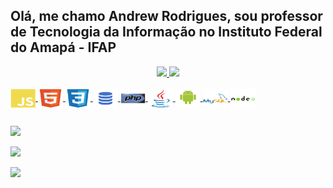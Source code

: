 ## Olá, me chamo Andrew Rodrigues, sou professor de Tecnologia da Informação no Instituto Federal do Amapá - IFAP 

<div align="center">
  <a href="https://github.com/andrewhrodrigues">
  <img height="180em" src="https://github-readme-stats.vercel.app/api?username=andrewhrodrigues&show_icons=true&theme=dark&include_all_commits=true&count_private=true"/>
  <img height="180em" src="https://github-readme-stats.vercel.app/api/top-langs/?username=andrewhrodrigues&layout=compact&langs_count=7&theme=dark"/>
</div>
  
<div style="display: inline_block"><br>
  <img align="center" title="JavaScript"  alt="Js" height="30" width="40" src="https://raw.githubusercontent.com/devicons/devicon/master/icons/javascript/javascript-plain.svg">
  <img align="center" title="HTML" alt="HTML" height="30" width="40" src="https://raw.githubusercontent.com/devicons/devicon/master/icons/html5/html5-original.svg">
  <img align="center" title="CSS" alt="CSS" height="30" width="40" src="https://raw.githubusercontent.com/devicons/devicon/master/icons/css3/css3-original.svg">
  
  <img align="center" title="SQL" alt="SQL"  height="30" width="40" src="https://raw.githubusercontent.com/github/explore/master/topics/sql/sql.png">
 
  <img align="center" title="PHP" alt="PHP"  height="30" width="40"  src="https://raw.githubusercontent.com/devicons/devicon/master/icons/php/php-original.svg" alt="php">
  
   <img align="center" title="JAVA" alt="JAVA"  height="30" width="40" src="https://raw.githubusercontent.com/devicons/devicon/master/icons/java/java-original.svg"> 
 
 <img align="center" title="Android" alt="Android"  height="30" width="40" src="https://raw.githubusercontent.com/devicons/devicon/master/icons/android/android-original-wordmark.svg">
  
  <img align="center" title="MySQL" alt="MySQL"  height="30" width="40"  src="https://raw.githubusercontent.com/devicons/devicon/master/icons/mysql/mysql-original-wordmark.svg">
  
  <img align="center" title="node" alt="node"  height="30" width="40" src="https://raw.githubusercontent.com/devicons/devicon/master/icons/nodejs/nodejs-original-wordmark.svg"> 
  
</div>
  
  
  ##
 
<div> 
  <a href="https://www.youtube.com/channel/UCYOzLe9fBk26Y1xTEVauitA" target="_blank"><img src="https://img.shields.io/badge/YouTube-FF0000?style=for-the-badge&logo=youtube&logoColor=white" target="_blank"></a>

  <a href = "mailto:andrewhrodrigues@gmail.com"><img src="https://img.shields.io/badge/-Gmail-%23333?style=for-the-badge&logo=gmail&logoColor=white" target="_blank"></a>
  
  <a href="https://www.linkedin.com/in/andrewrodriguesifap" target="_blank"><img src="https://img.shields.io/badge/-LinkedIn-%230077B5?style=for-the-badge&logo=linkedin&logoColor=white" target="_blank"></a> 
 

</div>
